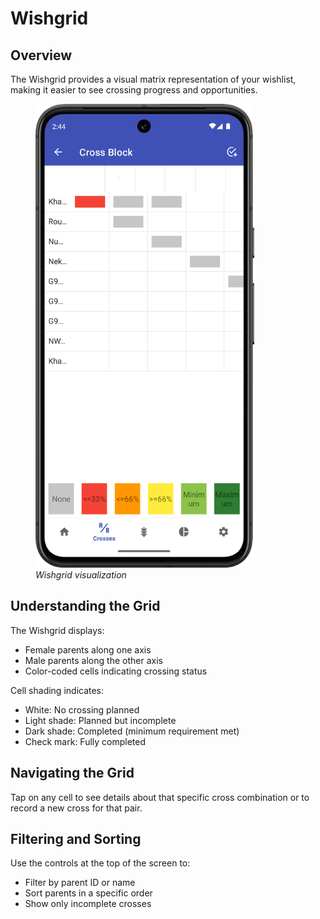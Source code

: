 <link rel="stylesheet" type="text/css" href="_styles/styles.css">

# Wishgrid

## Overview

The Wishgrid provides a visual matrix representation of your wishlist, making it easier to see crossing progress and opportunities.

<figure class="image">
    <img class="screenshot" src="_static/images/wishgrid.png" width="350px">
    <figcaption class="screenshot-caption"><i>Wishgrid visualization</i></figcaption>
</figure>

## Understanding the Grid

The Wishgrid displays:
- Female parents along one axis
- Male parents along the other axis
- Color-coded cells indicating crossing status

Cell shading indicates:
- White: No crossing planned
- Light shade: Planned but incomplete
- Dark shade: Completed (minimum requirement met)
- Check mark: Fully completed

## Navigating the Grid

Tap on any cell to see details about that specific cross combination or to record a new cross for that pair.

## Filtering and Sorting

Use the controls at the top of the screen to:
- Filter by parent ID or name
- Sort parents in a specific order
- Show only incomplete crosses